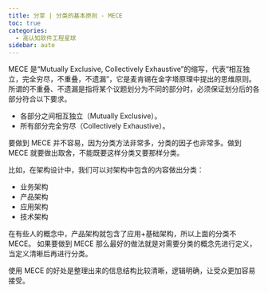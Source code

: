 ```yaml
---
title: 分享 | 分类的基本原则 - MECE
toc: true
categories: 
  - 高认知软件工程星球
sidebar: auto
---
```


MECE 是“Mutually Exclusive, Collectively Exhaustive”的缩写，代表“相互独立，完全穷尽，不重叠，不遗漏”，它是麦肯锡在金字塔原理中提出的思维原则。所谓的不重叠、不遗漏是指将某个议题划分为不同的部分时，必须保证划分后的各部分符合以下要求。
- 各部分之间相互独立（Mutually Exclusive）。
- 所有部分完全穷尽（Collectively Exhaustive）。

要做到 MECE 并不容易，因为分类方法非常多，分类的因子也非常多。做到 MECE 就要做出取舍，不能既要这样分类又要那样分类。

比如，在架构设计中，我们可以对架构中包含的内容做出分类：

- 业务架构
- 产品架构
- 应用架构
- 技术架构

在有些人的概念中，产品架构就包含了应用+基础架构，所以上面的分类不 MECE。 如果要做到 MECE 那么最好的做法就是对需要分类的概念先进行定义，当定义清晰后再进行分类。

使用 MECE 的好处是整理出来的信息结构比较清晰，逻辑明确，让受众更加容易接受。
